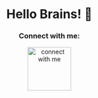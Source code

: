 
<h1 align="center">Hello Brains! 👋</h1>

<h3 align="center">Connect with me:</h3>
<div align="center">
  <img src="https://media.giphy.com/media/M9gbBd9nbDrOTu1Mqx/giphy.gif" width="100" alt="connect with me" title="connect with me"/>
</div>
